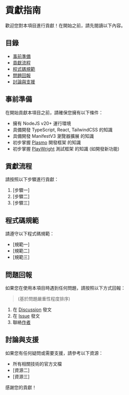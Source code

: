 # 貢獻指南

歡迎您對本項目進行貢獻！在開始之前，請先閱讀以下內容。

## 目錄

- [事前準備](#事前準備)
- [貢獻流程](#貢獻流程)
- [程式碼規範](#程式碼規範)
- [問題回報](#問題回報)
- [討論與支援](#討論與支援)

## 事前準備

在開始貢獻本項目之前，請確保您擁有以下條件：

- 擁有 NodeJS v20+ 運行環境
- 具備開發 TypeScript, React, TailwindCSS 的知識
- 具備開發 ManifestV3 瀏覽器擴展 的知識
- 初步掌握 [Plasmo](https://www.plasmo.com) 開發框架 的知識
- 初步掌握 [PlayWright](https://playwright.dev) 測試框架 的知識 (如開發新功能)

## 貢獻流程

請按照以下步驟進行貢獻：

1. [步驟一]
2. [步驟二]
3. [步驟三]

## 程式碼規範

請遵守以下程式碼規範：

- [規範一]
- [規範二]
- [規範三]

## 問題回報

如果您在使用本項目時遇到任何問題，請按照以下方式回報：

>(基於問題嚴重性程度排序)

1. 在 [Discussion](https://github.com/eric2788/bilibili-vup-stream-enhancer/discussions) 發文
2. 在 [Issue](https://github.com/eric2788/bilibili-vup-stream-enhancer/issues) 發文
3. 聯絡[作者](https://t.me/eric1008818)

## 討論與支援

如果您有任何疑問或需要支援，請參考以下資源：

- 所有相關技術的官方文檔
- [資源二]
- [資源三]

感謝您的貢獻！
